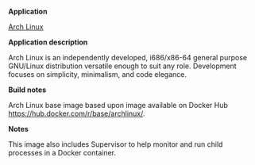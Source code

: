 **Application**

[Arch Linux](https://www.archlinux.org/)

**Application description**

Arch Linux is an independently developed, i686/x86-64 general purpose GNU/Linux distribution versatile enough to suit any role. Development focuses on simplicity, minimalism, and code elegance.

**Build notes**

Arch Linux base image based upon image available on Docker Hub https://hub.docker.com/r/base/archlinux/.

**Notes**

This image also includes Supervisor to help monitor and run child processes in a Docker container.
